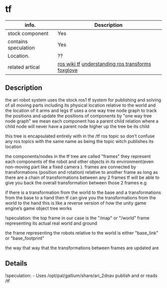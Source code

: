 # tf

| info.           | Description |
| --------------- | ----------- |
| stock component | Yes         |
| contains speculation | Yes   |
| Location.       |       ??   |
| related artical | [ros wiki tf](https://wiki.ros.org/tf) [understanding ros transforms foxglove](https://foxglove.dev/blog/understanding-ros-transforms) |

## Description

the ari robot system uses the stock ros1 tf system for publishing and solving of all moving parts including its physical location relative to the world and the location of it arms and legs
tf uses a one way tree node graph to track the positions and update the positions of components
by "one way tree node graph" we mean each component has a parent child relation where a child node will never have a parent node higher up the tree be its child

this tree is encapsulated entirely  with in the /tf ros topic so don’t confuse any ros topics with the same name as being the topic witch publishes its location

the components/nodes in the tf tree are called "frames" they represent each components of the robot and other objects in its environment(even non-moving part like a fixed camera ).
frames are connected by transformations (position and rotation) relative to another frame as long as there are a chain of transformations between any 2 frames tf will be able to give you back the overall transformation between those 2 frames e.g

if there is a transformation from the world to the base and a transformations from the base to a hand then tf can give you the transformations from the world to the hand
this is like a reverse version of how the unity game engine’s game object tree works

!speculation: the top frame in our case is the "/map" or "/world" frame representing its actual real world and ground 

the frame representing the robots relative to the world is either "base_link" or "base_footprint"


the way that way that the transformations between frames are updated are 

## Details

!speculation: - Uses /opt/pal/gallium/share/ari_2dnav publish and or reads /tf 
